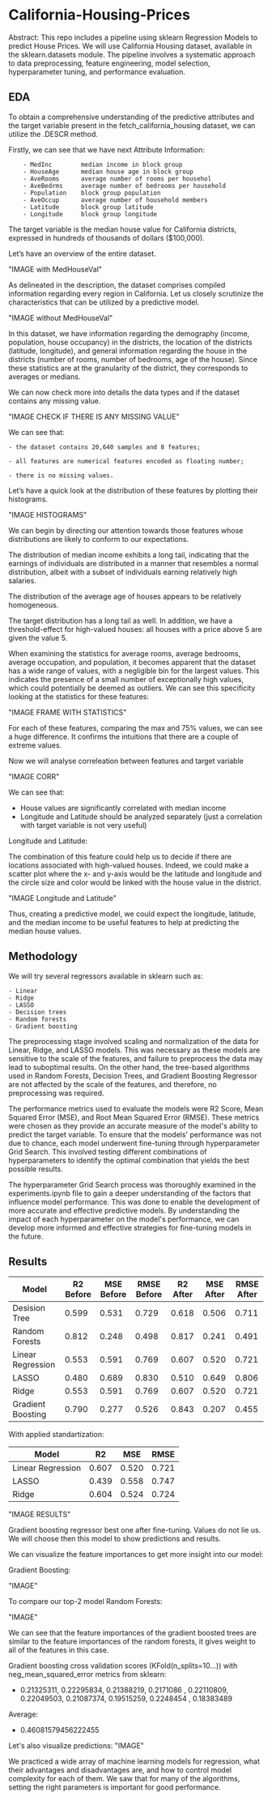 # California-Housing-Prices

Abstract: This repo includes a pipeline using sklearn Regression Models to predict House Prices. We will use California Housing dataset, available in the sklearn.datasets module. The pipeline involves a systematic approach to data preprocessing, feature engineering, model selection, hyperparameter tuning, and performance evaluation.

## EDA

To obtain a comprehensive understanding of the predictive attributes and the target variable present in the fetch_california_housing dataset, we can utilize the .DESCR method.

Firstly, we can see that we have next Attribute Information:

        - MedInc        median income in block group
        - HouseAge      median house age in block group
        - AveRooms      average number of rooms per househol
        - AveBedrms     average number of bedrooms per household
        - Population    block group population
        - AveOccup      average number of household members
        - Latitude      block group latitude
        - Longitude     block group longitude

The target variable is the median house value for California districts,
expressed in hundreds of thousands of dollars ($100,000).

Let’s have an overview of the entire dataset.

"IMAGE with MedHouseVal"

As delineated in the description, the dataset comprises compiled information regarding every region in California. Let us closely scrutinize the characteristics that can be utilized by a predictive model.

"IMAGE without MedHouseVal"

In this dataset, we have information regarding the demography (income, population, house occupancy) in the districts, the location of the districts (latitude, longitude), and general information regarding the house in the districts (number of rooms, number of bedrooms, age of the house). Since these statistics are at the granularity of the district, they corresponds to averages or medians.

We can now check more into details the data types and if the dataset contains any missing value.

"IMAGE CHECK IF THERE IS ANY MISSING VALUE"

We can see that:

    - the dataset contains 20,640 samples and 8 features;

    - all features are numerical features encoded as floating number;

    - there is no missing values.

Let’s have a quick look at the distribution of these features by plotting their histograms.

"IMAGE HISTOGRAMS"

We can begin by directing our attention towards those features whose distributions are likely to conform to our expectations.

The distribution of median income exhibits a long tail, indicating that the earnings of individuals are distributed in a manner that resembles a normal distribution, albeit with a subset of individuals earning relatively high salaries.

The distribution of the average age of houses appears to be relatively homogeneous.

The target distribution has a long tail as well. In addition, we have a threshold-effect for high-valued houses: all houses with a price above 5 are given the value 5.

When examining the statistics for average rooms, average bedrooms, average occupation, and population, it becomes apparent that the dataset has a wide range of values, with a negligible bin for the largest values. This indicates the presence of a small number of exceptionally high values, which could potentially be deemed as outliers. We can see this specificity looking at the statistics for these features:

"IMAGE FRAME WITH STATISTICS"

For each of these features, comparing the max and 75% values, we can see a huge difference. It confirms the intuitions that there are a couple of extreme values.

Now we will analyse correleation between features and target variable

"IMAGE CORR"

We can see that:

   - House values are significantly correlated with median income
   - Longitude and Latitude should be analyzed separately (just a correlation with target variable is not very useful)

Longitude and Latitude:

The combination of this feature could help us to decide if there are locations associated with high-valued houses. Indeed, we could make a scatter plot where the x- and y-axis would be the latitude and longitude and the circle size and color would be linked with the house value in the district.

"IMAGE Longitude and Latitude"

Thus, creating a predictive model, we could expect the longitude, latitude, and the median income to be useful features to help at predicting the median house values.

## Methodology

We will try several regressors available in sklearn such as: 

    - Linear
    - Ridge
    - LASSO
    - Decision trees
    - Random forests
    - Gradient boosting

The preprocessing stage involved scaling and normalization of the data for Linear, Ridge, and LASSO models. This was necessary as these models are sensitive to the scale of the features, and failure to preprocess the data may lead to suboptimal results. On the other hand, the tree-based algorithms used in Random Forests, Decision Trees, and Gradient Boosting Regressor are not affected by the scale of the features, and therefore, no preprocessing was required.

The performance metrics used to evaluate the models were R2 Score, Mean Squared Error (MSE), and Root Mean Squared Error (RMSE). These metrics were chosen as they provide an accurate measure of the model's ability to predict the target variable. To ensure that the models' performance was not due to chance, each model underwent fine-tuning through hyperparameter Grid Search. This involved testing different combinations of hyperparameters to identify the optimal combination that yields the best possible results.

The hyperparameter Grid Search process was thoroughly examined in the experiments.ipynb file to gain a deeper understanding of the factors that influence model performance. This was done to enable the development of more accurate and effective predictive models. By understanding the impact of each hyperparameter on the model's performance, we can develop more informed and effective strategies for fine-tuning models in the future.

## Results

| Model | R2 Before |  MSE Before |  RMSE Before | R2 After |  MSE After | RMSE After |
| ------ | ------ | ------ | ------ | ------ | ------ | ------ |
| Desision Tree | 0.599 | 0.531 | 0.729 | 0.618 | 0.506 | 0.711 |
| Random Forests | 0.812 | 0.248 | 0.498 | 0.817 | 0.241 | 0.491 |
| Linear Regression | 0.553 | 0.591 | 0.769 | 0.607 | 0.520 | 0.721 |
| LASSO | 0.480 | 0.689 | 0.830 | 0.510 | 0.649 | 0.806 |
| Ridge | 0.553 | 0.591 | 0.769 | 0.607 | 0.520 | 0.721 |
| Gradient Boosting | 0.790 | 0.277 | 0.526 | 0.843 | 0.207 | 0.455 |
 
With applied standartization:

| Model | R2 |  MSE |  RMSE |
| ------ | ------ | ------ | ------ |
| Linear Regression | 0.607 | 0.520 | 0.721 |
| LASSO | 0.439 | 0.558 | 0.747 |
| Ridge | 0.604 | 0.524 | 0.724 |


"IMAGE RESULTS"

Gradient boosting regressor best one after fine-tuning. Values do not lie us. We will choose then this model to show predictions and results.

We can visualize the feature importances to get more insight into our model:

Gradient Boosting:

"IMAGE"

To compare our top-2 model Random Forests:

"IMAGE"

We can see that the feature importances of the gradient boosted trees are similar to the feature importances of the random forests, it gives weight to all of the features in this case.

Gradient boosting cross validation scores (KFold(n_splits=10...)) with neg_mean_squared_error metrics from sklearn:
- 0.21325311, 0.22295834, 0.21388219, 0.2171086 , 0.22110809, 0.22049503, 0.21087374, 0.19515259, 0.2248454 , 0.18383489

Average:
- 0.46081579456222455

Let's also visualize predictions:
"IMAGE"


We practiced a wide array of machine learning models for regression, what their advantages and disadvantages are, and how to control model complexity for each of them. We saw that for many of the algorithms, setting the right parameters is important for good performance.
